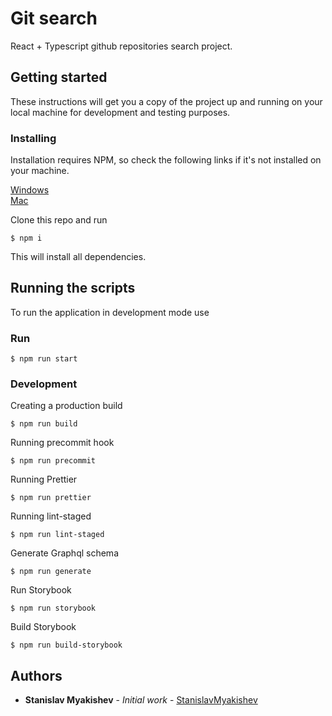 # Git search

React + Typescript github repositories search project.

## Getting started

These instructions will get you a copy of the project up and running on your local machine for development and testing purposes.

### Installing
Installation requires NPM, so check the following links if it's not installed on your machine.

[Windows](https://phoenixnap.com/kb/install-node-js-npm-on-windows)
<br>
[Mac](https://treehouse.github.io/installation-guides/mac/node-mac.html)

Clone this repo and run

```shell script
$ npm i
```

This will install all dependencies.

## Running the scripts
To run the application in development mode use 

### Run
 
```shell script
$ npm run start
```

### Development

Creating a production build
```shell script
$ npm run build
```

Running precommit hook
```shell script
$ npm run precommit
```

Running Prettier
```shell script
$ npm run prettier
``` 

Running lint-staged
```shell script
$ npm run lint-staged
``` 
Generate Graphql schema
```shell script
$ npm run generate
```

Run Storybook
```shell script
$ npm run storybook
```

Build Storybook
```shell script
$ npm run build-storybook
```

## Authors

* **Stanislav Myakishev** - *Initial work* - [StanislavMyakishev](https://github.com/StanislavMyakishev)
